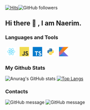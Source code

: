 
 [![Hits](https://hits.seeyoufarm.com/api/count/incr/badge.svg?url=https%3A%2F%2Fgithub.com%2Fnaerim&count_bg=%2379C83D&title_bg=%23555555&icon=&icon_color=%23E7E7E7&title=hits&edge_flat=false)](https://hits.seeyoufarm.com)![GitHub followers](https://img.shields.io/github/followers/naerim?style=social)
 
## Hi there 👋 , I am Naerim. 

### Languages and Tools
<p align="left">
<img src="https://raw.githubusercontent.com/github/explore/80688e429a7d4ef2fca1e82350fe8e3517d3494d/topics/react/react.png" alt="React" height="30" style="vertical-align:top; margin:4px">
<img src="https://raw.githubusercontent.com/github/explore/80688e429a7d4ef2fca1e82350fe8e3517d3494d/topics/javascript/javascript.png" alt="Javascript" height="30" style="vertical-align:top; margin:4px">
<img src="https://raw.githubusercontent.com/github/explore/80688e429a7d4ef2fca1e82350fe8e3517d3494d/topics/typescript/typescript.png" alt="Typescript" height="30" style="vertical-align:top; margin:4px">
<img src="https://raw.githubusercontent.com/github/explore/80688e429a7d4ef2fca1e82350fe8e3517d3494d/topics/python/python.png" alt="Python" height="30" style="vertical-align:top; margin:4px">
<img src="https://raw.githubusercontent.com/github/explore/80688e429a7d4ef2fca1e82350fe8e3517d3494d/topics/kotlin/kotlin.png" alt="Python" height="30" style="vertical-align:top; margin:4px">
</p>

### My Github Stats
 ![Anurag's GitHub stats](https://github-readme-stats.vercel.app/api?username=naerim&show_icons=true&theme=default)
 [![Top Langs](https://github-readme-stats.vercel.app/api/top-langs/?username=naerim&layout=compact)](https://github.com/anuraghazra/github-readme-stats)

### Contacts
![GitHub message](https://img.shields.io/badge/naerim1119@gmail.com-d14836?style=flat&logo=gmail&logoColor=white) ![GitHub message](https://img.shields.io/badge/naerimiii-e4405f?style=flat&logo=instagram&logoColor=white)
